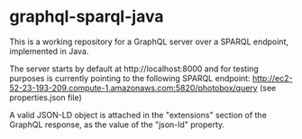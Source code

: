 # graphql-sparql-java
This is a working repository for a GraphQL server over a SPARQL endpoint, implemented in Java.

The server starts by default at http://localhost:8000 and for testing purposes is currently pointing to the following SPARQL endpoint: 
http://ec2-52-23-193-209.compute-1.amazonaws.com:5820/photobox/query (see properties.json file)

A valid JSON-LD object is attached in the "extensions" section of the GraphQL response, as the value of the "json-ld" property. 



